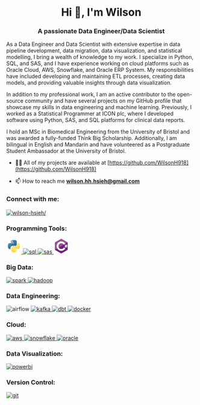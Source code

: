<h1 align="center">Hi 👋, I'm Wilson</h1>
<h3 align="center">A passionate Data Engineer/Data Scientist</h3>

As a Data Engineer and Data Scientist with extensive expertise in data pipeline development, data migration, data visualization, and statistical modelling, I bring a wealth of knowledge to my work. I specialize in Python, SQL, and SAS, and I have experience working on cloud platforms such as Oracle Cloud, AWS, Snowflake, and Oracle ERP System. My responsibilities have included developing and maintaining ETL processes, creating data models, and providing valuable insights through data visualization.  

In addition to my professional work, I am an active contributor to the open-source community and have several projects on my GitHub profile that showcase my skills in data engineering and machine learning. Previously, I worked as a Statistical Programmer at ICON plc, where I developed software using Python, SAS, and SQL platforms for clinical data reports.  

I hold an MSc in Biomedical Engineering from the University of Bristol and was awarded a fully-funded Think Big Scholarship. Additionally, I am bilingual in English and Mandarin and have volunteered as a Postgraduate Student Ambassador at the University of Bristol.  

- 👨‍💻 All of my projects are available at [https://github.com/WilsonH918](https://github.com/WilsonH918)  

- 📫 How to reach me **wilson.hh.hsieh@gmail.com**

<h3 align="left">Connect with me:</h3>
<p align="left">
<a href="https://linkedin.com/in/wilson-hsieh/" target="blank"><img align="center" src="https://raw.githubusercontent.com/rahuldkjain/github-profile-readme-generator/master/src/images/icons/Social/linked-in-alt.svg" alt="wilson-hsieh/" height="30" width="40" /></a>
</p>

<h3 align="left">Programming Tools:</h3>
<p align="left"> 
<a href="https://www.python.org" target="_blank" rel="noreferrer"> <img src="https://raw.githubusercontent.com/devicons/devicon/master/icons/python/python-original.svg" alt="python" width="40" height="40"/> </a> 
<a href="https://www.w3schools.com/sql/" target="_blank" rel="noreferrer"> <img src="https://www.vectorlogo.zone/logos/postgresql/postgresql-icon.svg" alt="sql" width="40" height="40"/> </a> 
<a href="https://www.sas.com/" target="_blank" rel="noreferrer"> <img src="https://www.vectorlogo.zone/logos/sas/sas-icon.svg" alt="sas" width="40" height="40"/> </a> 
<a href="https://docs.microsoft.com/en-us/dotnet/csharp/" target="_blank" rel="noreferrer"> <img src="https://raw.githubusercontent.com/devicons/devicon/master/icons/csharp/csharp-original.svg" alt="csharp" width="40" height="40"/> </a> 
</p>

<h3 align="left">Big Data:</h3>
<p align="left"> 
<a href="https://spark.apache.org/" target="_blank" rel="noreferrer"> <img src="https://www.vectorlogo.zone/logos/apache_spark/apache_spark-icon.svg" alt="spark" width="40" height="40"/> </a> 
<a href="https://hadoop.apache.org/" target="_blank" rel="noreferrer"> <img src="https://www.vectorlogo.zone/logos/apache_hadoop/apache_hadoop-icon.svg" alt="hadoop" width="40" height="40"/> </a> 
</p>

<h3 align="left">Data Engineering:</h3>
<p align="left"> 
<img src="file:///C:/Users/user/Desktop/airflow-svgrepo-com.svg" alt="airflow" width="40" height="40"/>
<a href="https://kafka.apache.org/" target="_blank" rel="noreferrer"> <img src="https://www.vectorlogo.zone/logos/apache_kafka/apache_kafka-icon.svg" alt="kafka" width="40" height="40"/> </a> 
<a href="https://www.getdbt.com/" target="_blank" rel="noreferrer"> <img src="https://docs.getdbt.com/docs/static/dbt-logo-full.svg" alt="dbt" width="40" height="40"/> </a> 
<a href="https://www.docker.com/" target="_blank" rel="noreferrer"> <img src="https://www.vectorlogo.zone/logos/docker/docker-icon.svg" alt="docker" width="40" height="40"/> </a> 
</p>

<h3 align="left">Cloud:</h3>
<p align="left"> 
<a href="https://aws.amazon.com/" target="_blank" rel="noreferrer"> <img src="https://www.vectorlogo.zone/logos/amazon_aws/amazon_aws-icon.svg" alt="aws" width="40" height="40"/> </a> 
<a href="https://www.snowflake.com/" target="_blank" rel="noreferrer"> <img src="https://www.vectorlogo.zone/logos/snowflake/snowflake-icon.svg" alt="snowflake" width="40" height="40"/> </a> 
<a href="https://www.oracle.com/cloud/" target="_blank" rel="noreferrer"> <img src="https://www.vectorlogo.zone/logos/oracle/oracle-icon.svg" alt="oracle" width="40" height="40"/> </a> 
</p>

<h3 align="left">Data Visualization:</h3>
<p align="left"> 
<a href="https://powerbi.microsoft.com/" target="_blank" rel="noreferrer"> <img src="https://www.vectorlogo.zone/logos/microsoft_powerbi/microsoft_powerbi-icon.svg" alt="powerbi" width="40" height="40"/> </a> 
</p>

<h3 align="left">Version Control:</h3>
<p align="left"> 
<a href="https://git-scm.com/" target="_blank" rel="noreferrer"> <img src="https://www.vectorlogo.zone/logos/git-scm/git-scm-icon.svg" alt="git" width="40" height="40"/> </a> 
</p>


